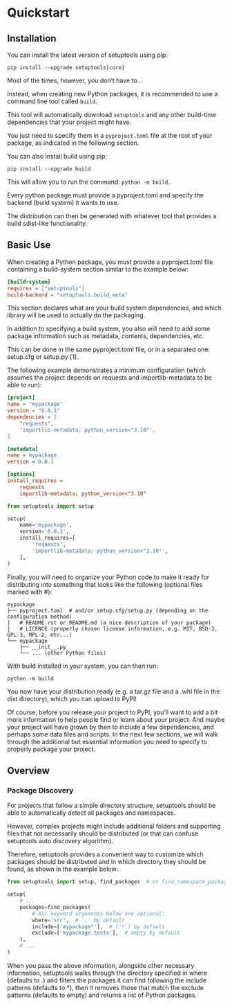 # Quickstart

## Installation

You can install the latest version of setuptools using pip:

```
pip install --upgrade setuptools[core]
```

Most of the times, however, you don’t have to…

Instead, when creating new Python packages, it is recommended to use a command line tool called `build`.

This tool will automatically download `setuptools` and any other build-time dependencies that your project might have.

You just need to specify them in a `pyproject.toml` file at the root of your package, as indicated in the following section.


You can also install build using pip:

```
pip install --upgrade build
```

This will allow you to run the command: `python -m build.`

Every python package must provide a pyproject.toml and specify the backend (build system) it wants to use.

The distribution can then be generated with whatever tool that provides a build sdist-like functionality.

## Basic Use

When creating a Python package, you must provide a pyproject.toml file containing a build-system section similar to the example below:

```toml
[build-system]
requires = ["setuptools"]
build-backend = "setuptools.build_meta"
```

This section declares what are your build system dependencies, and which library will be used to actually do the packaging.

In addition to specifying a build system, you also will need to add some package information such as metadata, contents, dependencies, etc.

This can be done in the same pyproject.toml file, or in a separated one: setup.cfg or setup.py [1].

The following example demonstrates a minimum configuration (which assumes the project depends on requests and importlib-metadata to be able to run):

```toml
[project]
name = "mypackage"
version = "0.0.1"
dependencies = [
    "requests",
    'importlib-metadata; python_version<"3.10"',
]
```

```cfg
[metadata]
name = mypackage
version = 0.0.1

[options]
install_requires =
    requests
    importlib-metadata; python_version<"3.10"
```

```py
from setuptools import setup

setup(
    name='mypackage',
    version='0.0.1',
    install_requires=[
        'requests',
        'importlib-metadata; python_version<"3.10"',
    ],
)
```

Finally, you will need to organize your Python code to make it ready for distributing into something that looks like the following (optional files marked with #):

```
mypackage
├── pyproject.toml  # and/or setup.cfg/setup.py (depending on the configuration method)
|   # README.rst or README.md (a nice description of your package)
|   # LICENCE (properly chosen license information, e.g. MIT, BSD-3, GPL-3, MPL-2, etc...)
└── mypackage
    ├── __init__.py
    └── ... (other Python files)
```

With build installed in your system, you can then run:

```
python -m build
```

You now have your distribution ready (e.g. a tar.gz file and a .whl file in the dist directory), which you can upload to PyPI!

Of course, before you release your project to PyPI, you’ll want to add a bit more information to help people find or learn about your project. And maybe your project will have grown by then to include a few dependencies, and perhaps some data files and scripts. In the next few sections, we will walk through the additional but essential information you need to specify to properly package your project.

## Overview

### Package Discovery

For projects that follow a simple directory structure, setuptools should be able to automatically detect all packages and namespaces.

However, complex projects might include additional folders and supporting files that not necessarily should be distributed (or that can confuse setuptools auto discovery algorithm).

Therefore, setuptools provides a convenient way to customize which packages should be distributed and in which directory they should be found, as shown in the example below:

```py
from setuptools import setup, find_packages  # or find_namespace_packages

setup(
    # ...
    packages=find_packages(
        # All keyword arguments below are optional:
        where='src',  # '.' by default
        include=['mypackage*'],  # ['*'] by default
        exclude=['mypackage.tests'],  # empty by default
    ),
    # ...
)
```

When you pass the above information, alongside other necessary information, setuptools walks through the directory specified in where (defaults to .) and filters the packages it can find following the include patterns (defaults to *), then it removes those that match the exclude patterns (defaults to empty) and returns a list of Python packages.

